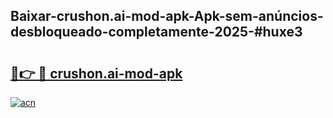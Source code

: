 ## Baixar-crushon.ai-mod-apk-Apk-sem-anúncios-desbloqueado-completamente-2025-#huxe3

# <h2><a href="https://ainizakaria.my?title=crushon.ai-mod-apk&ref=22M">🔗👉 🔴 crushon.ai-mod-apk</a></h2>

[![acn](https://github.com/user-attachments/assets/0f9c940e-d8b0-45ae-aac7-cd30a18b3e1c)](https://ainizakaria.my?title=crushon.ai-mod-apk&ref=22M)


